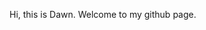 Hi, this is Dawn.
Welcome to my github page.
<!---
dawnzyf/dawnzyf is a ✨ special ✨ repository because its `README.md` (this file) appears on your GitHub profile.
You can click the Preview link to take a look at your changes.
--->
